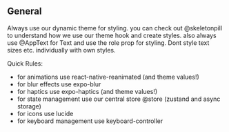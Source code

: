 ## General

Always use our dynamic theme for styling. you can check out @skeletonpill to understand how we use our theme hook and create styles. also always use @AppText for Text and use the role prop for styling. Dont style text sizes etc. individually with own styles.

Quick Rules:
- for animations use react-native-reanimated (and theme values!)
- for blur effects use expo-blur
- for haptics use expo-haptics (and theme values!)
- for state management use our central store @store (zustand and async storage)
- for icons use lucide
- for keyboard management use keyboard-controller
